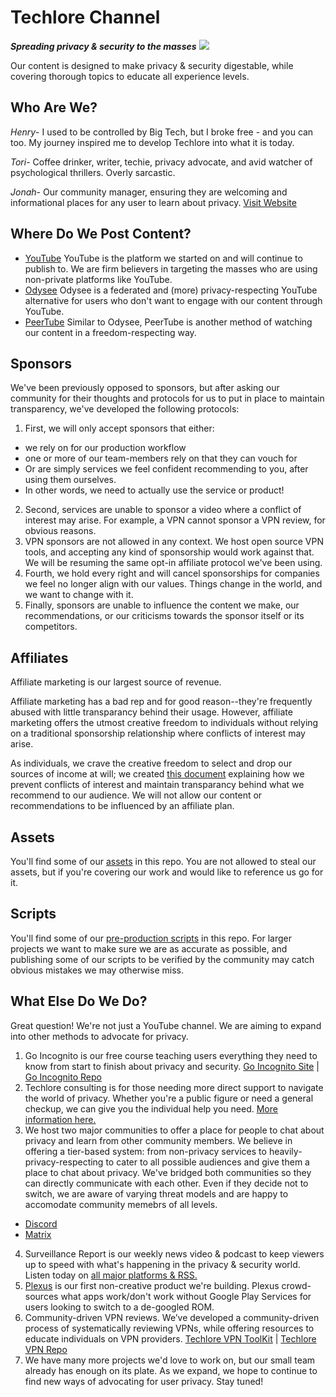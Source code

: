 # Techlore Channel
***Spreading privacy & security to the masses***
<img src="https://github.com/techlore/YT-channel/blob/master/Assets/Cover%20art.JPG">

Our content is designed to make privacy & security digestable, while covering thorough topics to educate all experience levels.

## Who Are We?
*Henry*- I used to be controlled by Big Tech, but I broke free - and you can too. My journey inspired me to develop Techlore into what it is today.

*Tori*- Coffee drinker, writer, techie, privacy advocate, and avid watcher of psychological thrillers. Overly sarcastic.

*Jonah*- Our community manager, ensuring they are welcoming and informational places for any user to learn about privacy. [Visit Website](https://jonaharagon.com/)

## Where Do We Post Content?

- [YouTube](https://youtube.com/techlore) YouTube is the platform we started on and will continue to publish to. We are firm believers in targeting the masses who are using non-private platforms like YouTube. 
- [Odysee](https://odysee.com/@techlore:3) Odysee is a federated and (more) privacy-respecting YouTube alternative for users who don't want to engage with our content through YouTube.
- [PeerTube](https://bitcointv.com/c/techlore/videos) Similar to Odysee, PeerTube is another method of watching our content in a freedom-respecting way.

## Sponsors
We've been previously opposed to sponsors, but after asking our community for their thoughts and protocols for us to put in place to maintain transparency, we've developed the following protocols: 
1. First, we will only accept sponsors that either:
* we rely on for our production workflow
* one or more of our team-members rely on that they can vouch for
* Or are simply services we feel confident recommending to you, after using them ourselves.
* In other words, we need to actually use the service or product!
2. Second, services are unable to sponsor a video where a conflict of interest may arise. For example, a VPN cannot sponsor a VPN review, for obvious reasons.
3. VPN sponsors are not allowed in any context. We host open source VPN tools, and accepting any kind of sponsorship would work against that. We will be resuming the same opt-in affiliate protocol we've been using.
4. Fourth, we hold every right and will cancel sponsorships for companies we feel no longer align with our values. Things change in the world, and we want to change with it.
5. Finally, sponsors are unable to influence the content we make, our recommendations, or our criticisms towards the sponsor itself or its competitors.


## Affiliates
Affiliate marketing is our largest source of revenue. 

Affiliate marketing has a bad rep and for good reason--they're frequently abused with little transparancy behind their usage. However, affiliate marketing offers the utmost creative freedom to individuals without relying on a traditional sponsorship relationship where conflicts of interest may arise.

As individuals, we crave the creative freedom to select and drop our sources of income at will; we created [this document](https://github.com/techlore/YT-channel/blob/master/affiliates.md) explaining how we prevent conflicts of interest and maintain transparancy behind what we recommend to our audience. We will not allow our content or recommendations to be influenced by an affiliate plan.

## Assets
You'll find some of our [assets](https://github.com/techlore/channel-content/tree/master/Assets) in this repo. You are not allowed to steal our assets, but if you're covering our work and would like to reference us go for it. 

## Scripts
You'll find some of our [pre-production scripts](https://github.com/techlore/channel-content/tree/master/Scripts) in this repo. For larger projects we want to make sure we are as accurate as possible, and publishing some of our scripts to be verified by the community may catch obvious mistakes we may otherwise miss.

## What Else Do We Do?
Great question! We're not just a YouTube channel. We are aiming to expand into other methods to advocate for privacy. 
1. Go Incognito is our free course teaching users everything they need to know from start to finish about privacy and security. [Go Incognito Site](https://techlore.tech/goincognito.html) | [Go Incognito Repo](https://github.com/techlore/go-incognito)
2. Techlore consulting is for those needing more direct support to navigate the world of privacy. Whether you're a public figure or need a general checkup, we can give you the individual help you need. [More information here.](https://techlore.tech/consulting.html)
3. We host two major communities to offer a place for people to chat about privacy and learn from other community members. We believe in offering a tier-based system: from non-privacy services to heavily-privacy-respecting to cater to all possible audiences and give them a place to chat about privacy. We've bridged both communities so they can directly communicate with each other. Even if they decide not to switch, we are aware of varying threat models and are happy to accomodate community memebrs of all levels.
 * [Discord](https://discord.gg/74WhF9C)
 * [Matrix](https://matrix.to/#/+techlore-official:matrix.org)

4. Surveillance Report is our weekly news video & podcast to keep viewers up to speed with what's happening in the privacy & security world. Listen today on [all major platforms & RSS.](https://techlore.tech/sr.html)
5. [Plexus](https://plexus.techlore.tech) is our first non-creative product we're building. Plexus crowd-sources what apps work/don't work without Google Play Services for users looking to switch to a de-googled ROM.
6. Community-driven VPN reviews. We’ve developed a community-driven process of systematically reviewing VPNs, while offering resources to educate individuals on VPN providers. [Techlore VPN ToolKit](https://techlore.tech/vpn.html) | [Techlore VPN Repo](https://github.com/techlore-official/VPN-reviews)
7. We have many more projects we'd love to work on, but our small team already has enough on its plate. As we expand, we hope to continue to find new ways of advocating for user privacy. Stay tuned!
